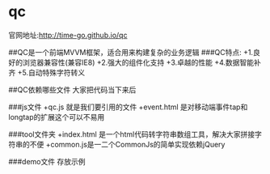 # qc
官网地址:http://time-go.github.io/qc

##QC是一个前端MVVM框架，适合用来构建复杂的业务逻辑
###QC特点:
+1.良好的浏览器兼容性(兼容IE8)
+2.强大的组件化支持
+3.卓越的性能
+4.数据智能补齐
+5.自动特殊字符转义

##QC依赖哪些文件
大家把代码当下来后

###js文件
+qc.js 就是我们要引用的文件
+event.html 是对移动端事件tap和longtap的扩展这个可以不易用

###tool文件夹
+index.html 是一个html代码转字符串数组工具，解决大家拼接字符串的不便
+common.js是一二个CommonJs的简单实现依赖jQuery

###demo文件
存放示例
